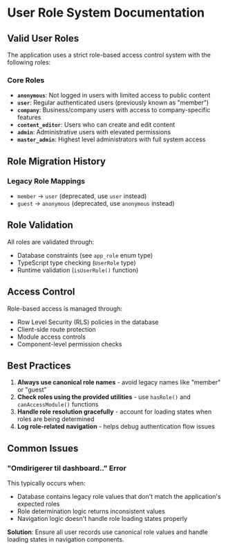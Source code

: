 # User Role System Documentation

## Valid User Roles

The application uses a strict role-based access control system with the following roles:

### Core Roles
- **`anonymous`**: Not logged in users with limited access to public content
- **`user`**: Regular authenticated users (previously known as "member")
- **`company`**: Business/company users with access to company-specific features
- **`content_editor`**: Users who can create and edit content
- **`admin`**: Administrative users with elevated permissions
- **`master_admin`**: Highest level administrators with full system access

## Role Migration History

### Legacy Role Mappings
- `member` → `user` (deprecated, use `user` instead)
- `guest` → `anonymous` (deprecated, use `anonymous` instead)

## Role Validation

All roles are validated through:
- Database constraints (see `app_role` enum type)
- TypeScript type checking (`UserRole` type)
- Runtime validation (`isUserRole()` function)

## Access Control

Role-based access is managed through:
- Row Level Security (RLS) policies in the database
- Client-side route protection
- Module access controls
- Component-level permission checks

## Best Practices

1. **Always use canonical role names** - avoid legacy names like "member" or "guest"
2. **Check roles using the provided utilities** - use `hasRole()` and `canAccessModule()` functions
3. **Handle role resolution gracefully** - account for loading states when roles are being determined
4. **Log role-related navigation** - helps debug authentication flow issues

## Common Issues

### "Omdirigerer til dashboard.." Error
This typically occurs when:
- Database contains legacy role values that don't match the application's expected roles
- Role determination logic returns inconsistent values
- Navigation logic doesn't handle role loading states properly

**Solution**: Ensure all user records use canonical role values and handle loading states in navigation components.